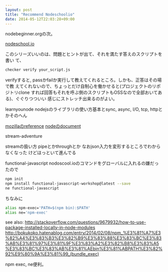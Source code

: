 ```yaml
---
layout: post
title: "Recommend Nodeschoolio"
date: 2014-05-12T22:03:28+09:00
---
```

nodebeginner.orgの次。

[nodeschool.io](http://nodeschool.io/#)

このシリーズいいのは、問題とヒントが出て、それを満たす答えのスクリプトを書い
て、
```bash
checker verify your_script.js
```
verifyすると, passかfailか実行して教えてくれるところ。しかも、正答はその場で教
えてくれないので、ちょっとだけ自制心を働かせると(プロジェクトのリポジトリclone
すれば回答もそれを呼ぶ側のスクリプトもOSSなので全部おいてある)、ぐぐりつついい
感じにストレッチ出来るのがよい。

learnyounode
nodejsのライブラリの使い方基本とsync, async, I/O, tcp, httpとかそのへん

[mozillaのreference](https://developer.mozilla.org/en-US/docs/Web/JavaScript/Reference/)
[nodeのdocument](http://nodejs.org/api/)

stream-adventure

streamの扱い方 pipeとかthroughとか
なおjson入力を変形するところでわからなくなった けどほっといて進んでる 

functional-javascript
nodoscool.ioのコマンドをグローバルに入れるの嫌だったので

```bash
npm init
npm install functional-javascript-workshop@latest --save
ne functional-javascript
```

ちなみに
```bash
alias npm-exec='PATH=$(npm bin):$PATH'
alias ne='npm-exec'
```
see also:
http://stackoverflow.com/questions/9679932/how-to-use-package-installed-locally-in-node-modules
http://bokukoko.hatenablog.com/entry/2014/02/08/npm_%E3%81%A7%E3%82%A4%E3%83%B3%E3%82%B9%E3%83%88%E3%83%BC%E3%83%AB%E3%81%97%E3%81%9F%E3%83%A2%E3%82%B8%E3%83%A5%E3%83%BC%E3%83%AB%E3%81%AEbin%E3%81%ABPATH%E3%82%92%E9%80%9A%E3%81%99_(bundle_exec)

npm exec, ne便利。
